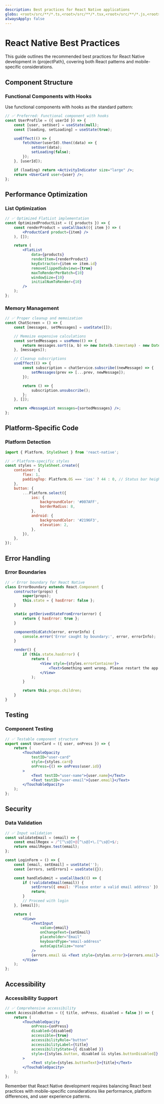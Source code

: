 ```yaml
---
description: Best practices for React Native applications
globs: <root>/src/**/*.ts,<root>/src/**/*.tsx,<root>/src/**/*.js,<root>/src/**/*.jsx,<root>/components/**/*.ts,<root>/components/**/*.tsx,<root>/components/**/*.js,<root>/components/**/*.jsx
alwaysApply: false
---
```


# React Native Best Practices

This guide outlines the recommended best practices for React Native development in {projectPath}, covering both React patterns and mobile-specific considerations.

## Component Structure

### Functional Components with Hooks

Use functional components with hooks as the standard pattern:

```jsx
// ✅ Preferred: Functional component with hooks
const UserProfile = ({ userId }) => {
	const [user, setUser] = useState(null);
	const [loading, setLoading] = useState(true);

	useEffect(() => {
		fetchUser(userId).then((data) => {
			setUser(data);
			setLoading(false);
		});
	}, [userId]);

	if (loading) return <ActivityIndicator size="large" />;
	return <UserCard user={user} />;
};
```

## Performance Optimization

### List Optimization

```jsx
// ✅ Optimized FlatList implementation
const OptimizedProductList = ({ products }) => {
	const renderProduct = useCallback(({ item }) => (
		<ProductCard product={item} />
	), []);

	return (
		<FlatList
			data={products}
			renderItem={renderProduct}
			keyExtractor={item => item.id}
			removeClippedSubviews={true}
			maxToRenderPerBatch={10}
			windowSize={10}
			initialNumToRender={10}
		/>
	);
};
```

### Memory Management

```jsx
// ✅ Proper cleanup and memoization
const ChatScreen = () => {
	const [messages, setMessages] = useState([]);

	// Memoize expensive calculations
	const sortedMessages = useMemo(() => {
		return messages.sort((a, b) => new Date(b.timestamp) - new Date(a.timestamp));
	}, [messages]);

	// Cleanup subscriptions
	useEffect(() => {
		const subscription = chatService.subscribe((newMessage) => {
			setMessages(prev => [...prev, newMessage]);
		});

		return () => {
			subscription.unsubscribe();
		};
	}, []);

	return <MessageList messages={sortedMessages} />;
};
```

## Platform-Specific Code

### Platform Detection

```jsx
import { Platform, StyleSheet } from 'react-native';

// ✅ Platform-specific styles
const styles = StyleSheet.create({
	container: {
		flex: 1,
		paddingTop: Platform.OS === 'ios' ? 44 : 0, // Status bar height
	},
	button: {
		...Platform.select({
			ios: {
				backgroundColor: '#007AFF',
				borderRadius: 8,
			},
			android: {
				backgroundColor: '#2196F3',
				elevation: 2,
			},
		}),
	},
});
```

## Error Handling

### Error Boundaries

```jsx
// ✅ Error boundary for React Native
class ErrorBoundary extends React.Component {
	constructor(props) {
		super(props);
		this.state = { hasError: false };
	}

	static getDerivedStateFromError(error) {
		return { hasError: true };
	}

	componentDidCatch(error, errorInfo) {
		console.error('Error caught by boundary:', error, errorInfo);
	}

	render() {
		if (this.state.hasError) {
			return (
				<View style={styles.errorContainer}>
					<Text>Something went wrong. Please restart the app.</Text>
				</View>
			);
		}

		return this.props.children;
	}
}
```

## Testing

### Component Testing

```jsx
// ✅ Testable component structure
export const UserCard = ({ user, onPress }) => {
	return (
		<TouchableOpacity 
			testID="user-card"
			style={styles.card}
			onPress={() => onPress(user.id)}
		>
			<Text testID="user-name">{user.name}</Text>
			<Text testID="user-email">{user.email}</Text>
		</TouchableOpacity>
	);
};
```

## Security

### Data Validation

```jsx
// ✅ Input validation
const validateEmail = (email) => {
	const emailRegex = /^[^\s@]+@[^\s@]+\.[^\s@]+$/;
	return emailRegex.test(email);
};

const LoginForm = () => {
	const [email, setEmail] = useState('');
	const [errors, setErrors] = useState({});

	const handleSubmit = useCallback(() => {
		if (!validateEmail(email)) {
			setErrors({ email: 'Please enter a valid email address' });
			return;
		}
		// Proceed with login
	}, [email]);

	return (
		<View>
			<TextInput
				value={email}
				onChangeText={setEmail}
				placeholder="Email"
				keyboardType="email-address"
				autoCapitalize="none"
			/>
			{errors.email && <Text style={styles.error}>{errors.email}</Text>}
		</View>
	);
};
```

## Accessibility

### Accessibility Support

```jsx
// ✅ Comprehensive accessibility
const AccessibleButton = ({ title, onPress, disabled = false }) => {
	return (
		<TouchableOpacity
			onPress={onPress}
			disabled={disabled}
			accessible={true}
			accessibilityRole="button"
			accessibilityLabel={title}
			accessibilityState={{ disabled }}
			style={[styles.button, disabled && styles.buttonDisabled]}
		>
			<Text style={styles.buttonText}>{title}</Text>
		</TouchableOpacity>
	);
};
```

Remember that React Native development requires balancing React best practices with mobile-specific considerations like performance, platform differences, and user experience patterns.
